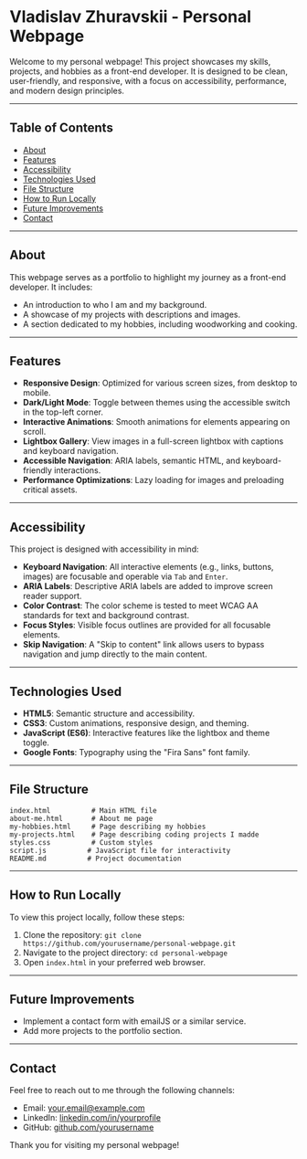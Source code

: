 # Vladislav Zhuravskii - Personal Webpage

Welcome to my personal webpage! This project showcases my skills, projects, and hobbies as a front-end developer. It is designed to be clean, user-friendly, and responsive, with a focus on accessibility, performance, and modern design principles.

---

## Table of Contents
- [About](#about)
- [Features](#features)
- [Accessibility](#accessibility)
- [Technologies Used](#technologies-used)
- [File Structure](#file-structure)
- [How to Run Locally](#how-to-run-locally)
- [Future Improvements](#future-improvements)
- [Contact](#cцontact)

---

## About
This webpage serves as a portfolio to highlight my journey as a front-end developer. It includes:
- An introduction to who I am and my background.
- A showcase of my projects with descriptions and images.
- A section dedicated to my hobbies, including woodworking and cooking.

---

## Features
- **Responsive Design**: Optimized for various screen sizes, from desktop to mobile.
- **Dark/Light Mode**: Toggle between themes using the accessible switch in the top-left corner.
- **Interactive Animations**: Smooth animations for elements appearing on scroll.
- **Lightbox Gallery**: View images in a full-screen lightbox with captions and keyboard navigation.
- **Accessible Navigation**: ARIA labels, semantic HTML, and keyboard-friendly interactions.
- **Performance Optimizations**: Lazy loading for images and preloading critical assets.

---

## Accessibility
This project is designed with accessibility in mind:
- **Keyboard Navigation**: All interactive elements (e.g., links, buttons, images) are focusable and operable via `Tab` and `Enter`.
- **ARIA Labels**: Descriptive ARIA labels are added to improve screen reader support.
- **Color Contrast**: The color scheme is tested to meet WCAG AA standards for text and background contrast.
- **Focus Styles**: Visible focus outlines are provided for all focusable elements.
- **Skip Navigation**: A "Skip to content" link allows users to bypass navigation and jump directly to the main content.

---

## Technologies Used
- **HTML5**: Semantic structure and accessibility.
- **CSS3**: Custom animations, responsive design, and theming.
- **JavaScript (ES6)**: Interactive features like the lightbox and theme toggle.
- **Google Fonts**: Typography using the "Fira Sans" font family.

---

## File Structure
```
index.html          # Main HTML file
about-me.html       # About me page
my-hobbies.html     # Page describing my hobbies
my-projects.html    # Page describing coding projects I madde
styles.css          # Custom styles
script.js          # JavaScript file for interactivity
README.md          # Project documentation
```

---

## How to Run Locally
To view this project locally, follow these steps:
1. Clone the repository: `git clone https://github.com/yourusername/personal-webpage.git`
2. Navigate to the project directory: `cd personal-webpage`
3. Open `index.html` in your preferred web browser.

---

## Future Improvements
- Implement a contact form with emailJS or a similar service.
- Add more projects to the portfolio section.

---

## Contact
Feel free to reach out to me through the following channels:
- Email: [your.email@example.com](mailto:visitanoinvitado@gmail.com)
- LinkedIn: [linkedin.com/in/yourprofile](https://www.linkedin.com/in/vladislav-zhuravskii-8b24a22b6/)
- GitHub: [github.com/yourusername](https://github.com/Tratatemium)

Thank you for visiting my personal webpage!